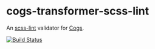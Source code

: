 # cogs-transformer-scss-lint

An [scss-lint] validator for [Cogs].

[![Build Status]](http://travis-ci.org/caseywebdev/cogs-transformer-scss-lint)

[scss-lint]: https://github.com/brigade/scss-lint
[Cogs]: https://github.com/caseywebdev/cogs
[Build Status]: https://secure.travis-ci.org/caseywebdev/cogs-transformer-scss-lint.png

